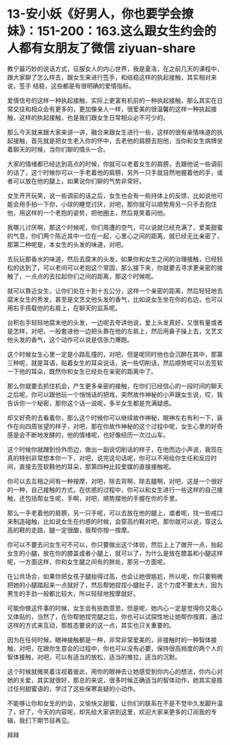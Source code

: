 # 13-安小妖《好男人，你也要学会撩妹》：151-200：163.这么跟女生约会的人都有女朋友了微信 ziyuan-share

教宁最巧妙的说话方式，征服女人的内心世界，我是夏洛，在之前几天的课程中，跟大家聊了怎么样去，跟女生来进行签手，和结稳这样的执起接触，其实相对来说，签手 结稳，这些都是有很明确的爱情指标。

爱情信号的这样一种执起接触，实际上更富有机前的一种执起接触，那么其实在日常交往和相众会有更多的，更加像亲人一样，很爱美的很温馨的这样一种执起接触，这样的执起接触，也是我们跟女生日常相众必不可少的。

那么今天就来跟大家来讲一讲，融合来跟女生进行一些，这样的很有亲情味道的执起接触，首先就是把女生老入你的怀中，去老他的肩膀去抱他，当你和女生病牌坐着聊天的时候，当你们聊的情头一合。

大家的情绪都已经达到高点的时候，你就可以老着女生的肩膀，去跟他说一些调前的话了，这个时候你可以一手老着他的肩膀，另外一只手就自然地握着他的手，或者可以放在他的腿上，如果说你们聊的气势非常好。

女生开开玩笑，说一些调前的话之后，女生也会有一些持体上的反馈，比如说他可能会用手拍一下你，小球的睡觉讨厌，对吧，那你就可以顺势用另一只手去抱住他，用这样的一个老抱的姿势，把他圈主，然后晃笑着问他。

我哪儿讨厌啊，那这个时候呢，你们周遭的空气，可以说就已经充满了，爱美甜蜜的气息，你们两个陈近其中一位在一起，心里心之间的距离，就已经无比亲密了，那第二种呢是，本女生的头发的味道，对吧。

去玩玩那香水的味道，然后去腐末的头发，如果你和女生之间的治理接触，已经轻松的达到了，可以老间可以老抱这个常固，那么接下来，你就要去寻求更亲密的接触了，一点点的去拉起你们之间的距离，那这个时候呢。

就可以靠近女生，让你们处在十到十五公分，这样一个亲密的距离，然后轻轻地去腐末女生的秀发，甚至是文艺文他头发的香气，比如说女生坐在你的右边，也可以用右手搭载他的右肩上，在聊天的监系呢。

台积右手轻轻地腐末他的头发，一边呢去夸讲他说，爱上头发真好，又很有量或者是怎样，对吧，一般套进他一边把头靠在他的左肩上，然后用鼻子操上去，文艺文他头发的香气，这个动作可以说是信张力爆跑。

这个时候女生心里一定是小路乱撞的，对吧，但是呢同时他也会沉醉在其中，那第三种呢，就是耳语，贴着女生的耳朵说话，说一些切削话，然后顺势呢可以去签软一下他的耳朵，既然你和女生已经处在亲密的距离中了。

那么你就要去抓住机会，产生更多亲密的接触，在你们已经信心的一段时间的聊天之后呢，你可以跟他玩一个悄悄话的把戏，突然故作神秘的小声跟女生说，哎，我告诉你一个秘密，那你这个话一说呢，多半女生都是充满疑惑。

却又好奇的去看着你，那么这个时候你可以继续故作神秘，眼神左右有利一下，装作在向四周张望的样子，对吧，那在你故作神秘的这个过程中呢，女生心里的好奇感是会不断地发酵的，他的情绪呢，也好像经历一次过山车。

这个时候你就蹭到份外而边，做出一副说切削话的样子，在他而边小声说，我现在真的特别非常想本你一下，对吧，说完这句话呢，你可以不用给你生任和反应时间，直接去签软鞋他的耳朵，那第四种比较爱媒的直接接触呢。

你可以去互相之间有一种按摩，对吧，除去背啊，除去腿啊，对吧，这是一个很好的一种，自己接触的方式，在优惑的过程中，你可以和女生进行一些这样的自己接触，还包括帮女生呢，手啊，对吧，顺势摆他的手握在你的手里。

那么一手老着他的肩膀，另一只手呢，可以去放在他的腿上，或者呢，找一些戒口来制造碰触，比如说女生在约惑的时候，会穿高约鞋对吧，那你就可以说，穿这么高的鞋的走路，腿一定很酸，我帮你按一按摩。

你可以不要去问女生可不可以，你只要做出这个体验，然后上上了做开一点，抬起女生的小腿，放在你的膝盖或者小腿上，就可以了，为什么是放在膝盖和小腿这样呢，一方面这样，你和女生腿之间有的胖处，那另一方面呢。

在公共场合，如果你把女孩子腿抬得过高，也会让她很尴尬，所以呢，你只要稍微把她的小腿踏起来一点就好了，然后帮她捏捏小腿肚子，这个力度不要太大，因为男生的手劲一般都比较大，所以轻轻地按摩就好。

可能你做这件事的时候，女生会有些跑意思，但是呢，她内心一定是觉得你又吸心又体贴的，当然了，在你帮她捏完腿之后，你也可以试探性地让她帮你按肩，通过这样的方式来互动，那胜态要说的这一点，其实也只关重要的。

因为在任何时候，眼神接触都是一种，非常非常爱美的，非接触时的一种智体接触，对吧，在跟你生意会的过程中，你也可以没有必要，保持很高频度的两个人的智体接触，对吧，可以有适当的放松，适当的推拉，适当的沉默。

这个时候就微笑着注视着彼此，用你的眼神去让她感受到你内心的想法，你内心对她的关爱，其实就很好，那总的来说，很多时候正确适当的智体动作，她其实是胜过任何甜蜜语的，学过了这些保寒哀疑的小动作。

不能够让你和女生的约会，又愉快又甜蜜，让你们的联系在不是不觉中久发脚升温了，好了，今天的内容呢，却先给大家讲到这里，欢迎大家来更多的订阅我的专辑，我们下期节目再见。

拜拜